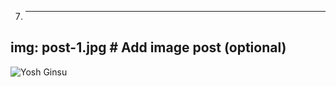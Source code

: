 7.	---
img: post-1.jpg # Add image post (optional)
---
![Yosh Ginsu]({{site.baseurl}}/assets/img/yosh-ginsu.jpg)